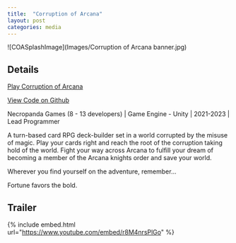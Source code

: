 ```yaml
---
title:  "Corruption of Arcana"
layout: post
categories: media
---
```


![COASplashImage](Images/Corruption of Arcana banner.jpg)


## Details

[Play Corruption of Arcana](https://moonsoon-games.itch.io/corruption-of-arcana-reshuffled)

[View Code on Github](https://github.com/MoonsoonGames/Corruption-of-Arcana)

Necropanda Games (8 - 13 developers) | Game Engine - Unity | 2021-2023 | Lead Programmer

<p>
  A turn-based card RPG deck-builder set in a world corrupted by the misuse of magic. Play your cards right and reach the root of the corruption taking hold of the world. Fight your way across Arcana to fulfill your dream of becoming a member of the Arcana knights order and save your world.
</p>

<p>
  Wherever you find yourself on the adventure, remember...
</p>

<p>
  Fortune favors the bold.
</p>

## Trailer

{% include embed.html url="https://www.youtube.com/embed/r8M4nrsPlGo" %}

